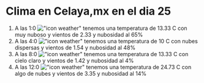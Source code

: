 # Clima en Celaya,mx en el dia 25

1. A las 1:0 !["icon weather"](http://openweathermap.org/img/w/04n.png) tenemos una temperatura de 13.33 C con muy nuboso y  vientos de 2.33 y nubosidad al 65%
1. A las 4:0 !["icon weather"](http://openweathermap.org/img/w/03n.png) tenemos una temperatura de 10 C con nubes dispersas y  vientos de 1.54 y nubosidad al 48%
1. A las 8:0 !["icon weather"](http://openweathermap.org/img/w/01d.png) tenemos una temperatura de 13.33 C con cielo claro y  vientos de 1.42 y nubosidad al 4%
1. A las 12:0 !["icon weather"](http://openweathermap.org/img/w/02d.png) tenemos una temperatura de 24.73 C con algo de nubes y  vientos de 3.35 y nubosidad al 14%
